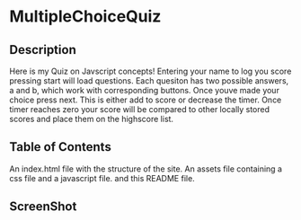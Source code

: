 # MultipleChoiceQuiz

## Description 

Here is my Quiz on Javscript concepts! 
Entering your name to log you score pressing start will load questions. Each quesiton has two possible answers, a and b, which work with corresponding buttons. Once youve made your choice press next. This is either add to score or decrease the timer. Once timer reaches zero your score will be compared to other locally stored scores and place them on the highscore list. 

## Table of Contents

An index.html file with the structure of the site.
An assets file containing a css file and a javascript file.
and this README file.

## ScreenShot